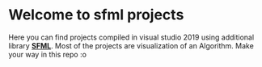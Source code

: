  # Welcome to sfml projects
 
 Here you can find projects compiled in visual studio 2019 using additional library [**SFML**](https://www.sfml-dev.org/).
 Most of the projects are visualization of an Algorithm.
 Make your way in this repo :o
 